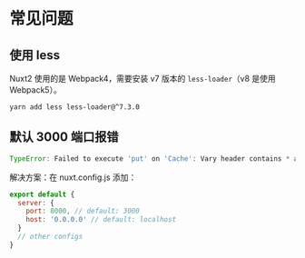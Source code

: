 # 常见问题

## 使用 less

Nuxt2 使用的是 Webpack4，需要安装 v7 版本的 `less-loader`（v8 是使用 Webpack5）。

``` shell
yarn add less less-loader@^7.3.0
```

## 默认 3000 端口报错

``` js
TypeError: Failed to execute 'put' on 'Cache': Vary header contains * at Object.put (workbox-core.prod.js:1)
```

解决方案：在 nuxt.config.js 添加：

``` js
export default {
  server: {
    port: 8000, // default: 3000
    host: '0.0.0.0' // default: localhost
  }
  // other configs
}
```

